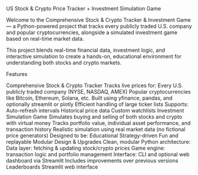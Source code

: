 US Stock & Crypto Price Tracker + Investment Simulation Game

Welcome to the Comprehensive Stock & Crypto Tracker & Investment Game — a Python-powered project that tracks every publicly traded U.S. company and popular cryptocurrencies, alongside a simulated investment game based on real-time market data.

This project blends real-time financial data, investment logic, and interactive simulation to create a hands-on, educational environment for understanding both stocks and crypto markets.

Features

Comprehensive Stock & Crypto Tracker
Tracks live prices for:
Every U.S. publicly traded company (NYSE, NASDAQ, AMEX)
Popular cryptocurrencies like Bitcoin, Ethereum, Solana, etc.
Built using yfinance, pandas, and optionally streamlit or plotly
Efficient handling of large ticker lists
Supports:
Auto-refresh intervals
Historical price data
Custom watchlists
Investment Simulation Game
Simulates buying and selling of both stocks and crypto with virtual money
Tracks portfolio value, individual asset performance, and transaction history
Realistic simulation using real market data (no fictional price generators)
Designed to be:
Educational
Strategy-driven
Fun and replayable
Modular Design & Upgrades
Clean, modular Python architecture:
Data layer: fetching & updating stock/crypto prices
Game engine: transaction logic and portfolio management
Interface: CLI and optional web dashboard via Streamlit
Includes improvements over previous versions
Leaderboards
Streamlit web interface


